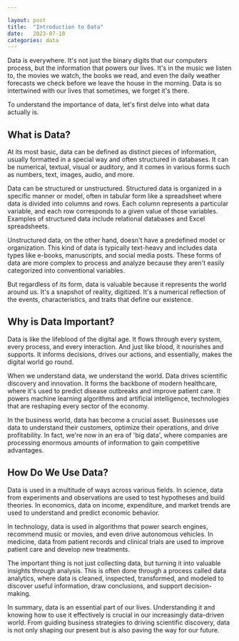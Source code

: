 ```yaml
---

layout: post
title:  "Introduction to Data"
date:   2023-07-10
categories: data
---
```


Data is everywhere. It's not just the binary digits that our computers process, but the information that powers our lives. It's in the music we listen to, the movies we watch, the books we read, and even the daily weather forecasts we check before we leave the house in the morning. Data is so intertwined with our lives that sometimes, we forget it's there.

To understand the importance of data, let's first delve into what data actually is.

## What is Data?

At its most basic, data can be defined as distinct pieces of information, usually formatted in a special way and often structured in databases. It can be numerical, textual, visual or auditory, and it comes in various forms such as numbers, text, images, audio, and more.

Data can be structured or unstructured. Structured data is organized in a specific manner or model, often in tabular form like a spreadsheet where data is divided into columns and rows. Each column represents a particular variable, and each row corresponds to a given value of those variables. Examples of structured data include relational databases and Excel spreadsheets.

Unstructured data, on the other hand, doesn't have a predefined model or organization. This kind of data is typically text-heavy and includes data types like e-books, manuscripts, and social media posts. These forms of data are more complex to process and analyze because they aren't easily categorized into conventional variables.

But regardless of its form, data is valuable because it represents the world around us. It's a snapshot of reality, digitized. It's a numerical reflection of the events, characteristics, and traits that define our existence.

## Why is Data Important?

Data is like the lifeblood of the digital age. It flows through every system, every process, and every interaction. And just like blood, it nourishes and supports. It informs decisions, drives our actions, and essentially, makes the digital world go round.

When we understand data, we understand the world. Data drives scientific discovery and innovation. It forms the backbone of modern healthcare, where it's used to predict disease outbreaks and improve patient care. It powers machine learning algorithms and artificial intelligence, technologies that are reshaping every sector of the economy.

In the business world, data has become a crucial asset. Businesses use data to understand their customers, optimize their operations, and drive profitability. In fact, we're now in an era of 'big data', where companies are processing enormous amounts of information to gain competitive advantages.

## How Do We Use Data?

Data is used in a multitude of ways across various fields. In science, data from experiments and observations are used to test hypotheses and build theories. In economics, data on income, expenditure, and market trends are used to understand and predict economic behavior.

In technology, data is used in algorithms that power search engines, recommend music or movies, and even drive autonomous vehicles. In medicine, data from patient records and clinical trials are used to improve patient care and develop new treatments.

The important thing is not just collecting data, but turning it into valuable insights through analysis. This is often done through a process called data analytics, where data is cleaned, inspected, transformed, and modeled to discover useful information, draw conclusions, and support decision-making.

In summary, data is an essential part of our lives. Understanding it and knowing how to use it effectively is crucial in our increasingly data-driven world. From guiding business strategies to driving scientific discovery, data is not only shaping our present but is also paving the way for our future.
